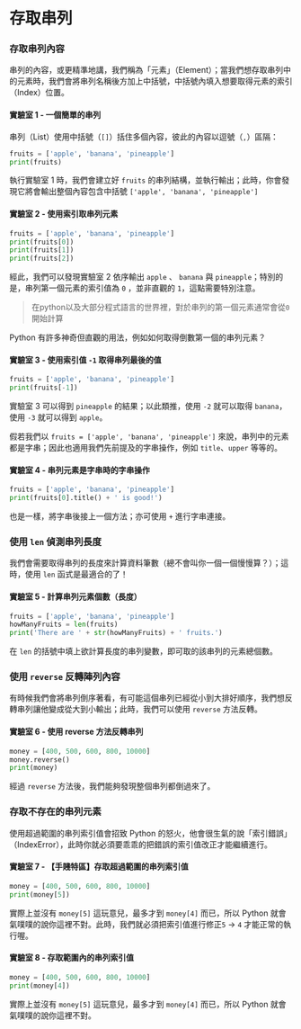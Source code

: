 # 存取串列

### 存取串列內容

串列的內容，或更精準地講，我們稱為「元素」（Element）；當我們想存取串列中的元素時，我們會將串列名稱後方加上中括號，中括號內填入想要取得元素的索引（Index）位置。

#### 實驗室 1 - 一個簡單的串列

串列（List）使用中括號（`[]`）括住多個內容，彼此的內容以逗號（`,`）區隔：

```python
fruits = ['apple', 'banana', 'pineapple']
print(fruits)
```

執行實驗室 1 時，我們會建立好 `fruits` 的串列結構，並執行輸出；此時，你會發現它將會輸出整個內容包含中括號 `['apple', 'banana', 'pineapple']`

#### 實驗室 2 - 使用索引取串列元素

```python
fruits = ['apple', 'banana', 'pineapple']
print(fruits[0])
print(fruits[1])
print(fruits[2])
```

經此，我們可以發現實驗室 2 依序輸出 `apple` 、 `banana` 與 `pineapple`；特別的是，串列第一個元素的索引值為 `0` ，並非直觀的 `1`，這點需要特別注意。

> 在python以及大部分程式語言的世界裡，對於串列的第一個元素通常會從`0`開始計算

Python 有許多神奇但直觀的用法，例如如何取得倒數第一個的串列元素？

#### 實驗室 3 - 使用索引值 `-1` 取得串列最後的值

```python
fruits = ['apple', 'banana', 'pineapple']
print(fruits[-1])
```

實驗室 3 可以得到 `pineapple` 的結果；以此類推，使用 `-2` 就可以取得 `banana`，使用 `-3` 就可以得到 `apple`。

假若我們以 `fruits = ['apple', 'banana', 'pineapple']` 來說，串列中的元素都是字串；因此也適用我們先前提及的字串操作，例如 `title`、`upper` 等等的。

#### 實驗室 4 - 串列元素是字串時的字串操作

```python
fruits = ['apple', 'banana', 'pineapple']
print(fruits[0].title() + ' is good!')
```

也是一樣，將字串後接上一個方法；亦可使用 `+` 進行字串連接。

### 使用 `len` 偵測串列長度

我們會需要取得串列的長度來計算資料筆數（總不會叫你一個一個慢慢算？）；這時，使用 `len` 函式是最適合的了！

#### **實驗室 5 - 計算串列元素個數（長度）**

```python
fruits = ['apple', 'banana', 'pineapple']
howManyFruits = len(fruits)
print('There are ' + str(howManyFruits) + ' fruits.')
```

在 `len` 的括號中填上欲計算長度的串列變數，即可取的該串列的元素總個數。

### 使用 `reverse` 反轉陣列內容

有時候我們會將串列倒序著看，有可能這個串列已經從小到大排好順序，我們想反轉串列讓他變成從大到小輸出；此時，我們可以使用 `reverse` 方法反轉。

#### **實驗室 6 - 使用 reverse 方法反轉串列**

```python
money = [400, 500, 600, 800, 10000]
money.reverse()
print(money)
```

經過 `reverse` 方法後，我們能夠發現整個串列都倒過來了。

### 存取不存在的串列元素

使用超過範圍的串列索引值會招致 Python 的怒火，他會很生氣的說「索引錯誤」（IndexError），此時你就必須要乖乖的把錯誤的索引值改正才能繼續進行。

#### 實驗室 7 - 【手賤特區】存取超過範圍的串列索引值

```python
money = [400, 500, 600, 800, 10000]
print(money[5])
```

實際上並沒有 `money[5]` 這玩意兒，最多才到 `money[4]` 而已，所以 Python 就會氣噗噗的說你這裡不對。此時，我們就必須把索引值進行修正`5` -&gt; `4` 才能正常的執行喔。

#### 實驗室 8 - 存取範圍內的串列索引值

```python
money = [400, 500, 600, 800, 10000]
print(money[4])
```

實際上並沒有 `money[5]` 這玩意兒，最多才到 `money[4]` 而已，所以 Python 就會氣噗噗的說你這裡不對。







